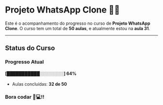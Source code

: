 # **Projeto WhatsApp Clone** 📱📞

Este é o acompanhamento do progresso no curso de **Projeto WhatsApp Clone**. 
O curso tem um total de **50 aulas**, e atualmente estou na **aula 31**.

---

## **Status do Curso**

### Progresso Atual  
#### [███████████░░░░░░░░] **64%**  
- Aulas concluídas: **32 de 50**  

### Bora codar 🚀💻!!

